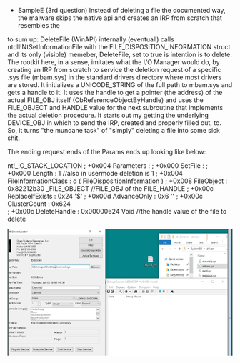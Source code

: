 
* SampleE (3rd question)
Instead of deleting a file the documented way, the malware skips the native api
and creates an IRP from scratch that resembles the 

to sum up: DeleteFile (WinAPI) internally (eventuall) calls ntdll!NtSetInformationFile with the
FILE_DISPOSITION_INFORMATION struct and its only (visible) memeber, DeleteFile,
set to true is intention is to delete.   The rootkit here, in a sense, imitates what 
the I/O Manager would do, by creating an IRP from scratch to service the deletion request of a specific .sys file (mbam.sys) in the standard drivers directory where most drivers are stored.  It initializes a UNICODE_STRING of the full path to mbam.sys and gets a handle to it.  It uses the handle to get a pointer (the address) of the actual FILE_OBJ itself (ObReferenceObjectByHandle)  and uses the FILE_OBJECT and HANDLE value for the next subroutine that implements the actual deletion procedure.  It starts out my getting the underlying DEVICE_OBJ in which to send the IRP, created and properly filled out, to.  So, it turns "the mundane task" of "simply" deleting a file into some sick shit.

The ending request ends of the Params ends up looking like below: 
 
 nt!_IO_STACK_LOCATION
;    +0x004 Parameters          :
;       +0x000 SetFile             :
;          +0x000 Length              : 1 //also in usermode deletion is 1
;          +0x004 FileInformationClass : d ( FileDispositionInformation )
;          +0x008 FileObject          : 0x82212b30 _FILE_OBJECT  //FILE_OBJ of the FILE_HANDLE
;          +0x00c ReplaceIfExists     : 0x24 '$'
;          +0x00d AdvanceOnly         : 0x6 ''
;          +0x00c ClusterCount        : 0x624   
;          +0x00c DeleteHandle        : 0x00000624 Void //the handle value of the file to delete



![Alt Text](irpdelete.gif)

